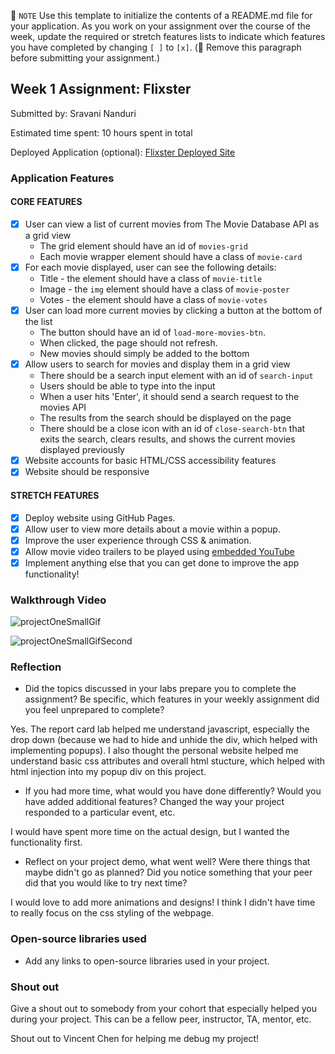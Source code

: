 📝 `NOTE` Use this template to initialize the contents of a README.md file for your application. As you work on your assignment over the course of the week, update the required or stretch features lists to indicate which features you have completed by changing `[ ]` to `[x]`. (🚫 Remove this paragraph before submitting your assignment.)

## Week 1 Assignment: Flixster

Submitted by: Sravani Nanduri

Estimated time spent: 10 hours spent in total

Deployed Application (optional): [Flixster Deployed Site](https://nandsra21.github.io/flixster_starter/)

### Application Features

#### CORE FEATURES

- [x] User can view a list of current movies from The Movie Database API as a grid view
  - The grid element should have an id of `movies-grid`
  - Each movie wrapper element should have a class of `movie-card`
- [x] For each movie displayed, user can see the following details:
  - Title - the element should have a class of `movie-title`
  - Image - the `img` element should have a class of `movie-poster`
  - Votes - the element should have a class of `movie-votes`
- [x] User can load more current movies by clicking a button at the bottom of the list
  - The button should have an id of `load-more-movies-btn`.
  - When clicked, the page should not refresh.
  - New movies should simply be added to the bottom
- [x] Allow users to search for movies and display them in a grid view
  - There should be a search input element with an id of `search-input`
  - Users should be able to type into the input
  - When a user hits 'Enter', it should send a search request to the movies API
  - The results from the search should be displayed on the page
  - There should be a close icon with an id of `close-search-btn` that exits the search, clears results, and shows the current movies displayed previously
- [x] Website accounts for basic HTML/CSS accessibility features
- [x] Website should be responsive

#### STRETCH FEATURES

- [x] Deploy website using GitHub Pages. 
- [x] Allow user to view more details about a movie within a popup.
- [x] Improve the user experience through CSS & animation.
- [x] Allow movie video trailers to be played using [embedded YouTube](https://support.google.com/youtube/answer/171780?hl=en)
- [x] Implement anything else that you can get done to improve the app functionality!

### Walkthrough Video

![projectOneSmallGif](https://user-images.githubusercontent.com/40477441/174363754-a16af8bf-bf4c-41c6-af45-cdfba4ba03bf.gif)

![projectOneSmallGifSecond](https://user-images.githubusercontent.com/40477441/174399660-16a43e24-dbf1-4fee-bf32-b9265c3076ac.gif)



### Reflection

* Did the topics discussed in your labs prepare you to complete the assignment? Be specific, which features in your weekly assignment did you feel unprepared to complete?

Yes. The report card lab helped me understand javascript, especially the drop down (because we had to hide and unhide the div, which helped with implementing popups). I also thought the personal website helped me understand basic css attributes and overall html stucture, which helped with html injection into my popup div on this project.

* If you had more time, what would you have done differently? Would you have added additional features? Changed the way your project responded to a particular event, etc.
  
I would have spent more time on the actual design, but I wanted the functionality first.

* Reflect on your project demo, what went well? Were there things that maybe didn't go as planned? Did you notice something that your peer did that you would like to try next time?

I would love to add more animations and designs! I think I didn't have time to really focus on the css styling of the webpage.

### Open-source libraries used

- Add any links to open-source libraries used in your project.

### Shout out

Give a shout out to somebody from your cohort that especially helped you during your project. This can be a fellow peer, instructor, TA, mentor, etc.

Shout out to Vincent Chen for helping me debug my project!
